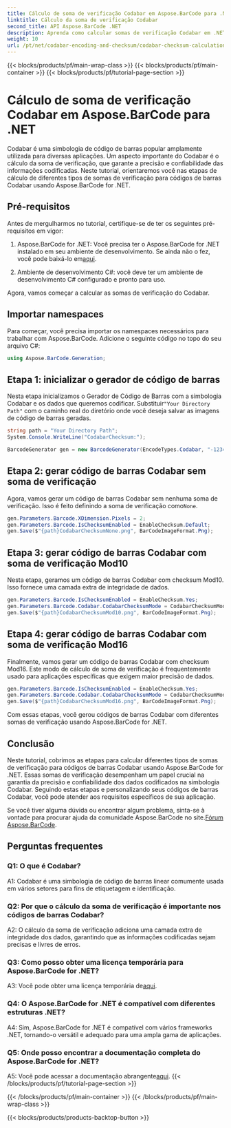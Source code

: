 ```yaml
---
title: Cálculo de soma de verificação Codabar em Aspose.BarCode para .NET
linktitle: Cálculo da soma de verificação Codabar
second_title: API Aspose.BarCode .NET
description: Aprenda como calcular somas de verificação Codabar em .NET usando Aspose.BarCode. Melhore a precisão dos dados em códigos de barras Codabar. Obtenha orientação passo a passo.
weight: 10
url: /pt/net/codabar-encoding-and-checksum/codabar-checksum-calculation/
---
```


{{< blocks/products/pf/main-wrap-class >}}
{{< blocks/products/pf/main-container >}}
{{< blocks/products/pf/tutorial-page-section >}}

# Cálculo de soma de verificação Codabar em Aspose.BarCode para .NET

Codabar é uma simbologia de código de barras popular amplamente utilizada para diversas aplicações. Um aspecto importante do Codabar é o cálculo da soma de verificação, que garante a precisão e confiabilidade das informações codificadas. Neste tutorial, orientaremos você nas etapas de cálculo de diferentes tipos de somas de verificação para códigos de barras Codabar usando Aspose.BarCode for .NET.

## Pré-requisitos

Antes de mergulharmos no tutorial, certifique-se de ter os seguintes pré-requisitos em vigor:

1. Aspose.BarCode for .NET: Você precisa ter o Aspose.BarCode for .NET instalado em seu ambiente de desenvolvimento. Se ainda não o fez, você pode baixá-lo em[aqui](https://releases.aspose.com/barcode/net/).

2. Ambiente de desenvolvimento C#: você deve ter um ambiente de desenvolvimento C# configurado e pronto para uso.

Agora, vamos começar a calcular as somas de verificação do Codabar.

## Importar namespaces

Para começar, você precisa importar os namespaces necessários para trabalhar com Aspose.BarCode. Adicione o seguinte código no topo do seu arquivo C#:

```csharp
using Aspose.BarCode.Generation;
```

## Etapa 1: inicializar o gerador de código de barras

 Nesta etapa inicializamos o Gerador de Código de Barras com a simbologia Codabar e os dados que queremos codificar. Substituir`"Your Directory Path"` com o caminho real do diretório onde você deseja salvar as imagens de código de barras geradas.

```csharp
string path = "Your Directory Path";
System.Console.WriteLine("CodabarChecksum:");

BarcodeGenerator gen = new BarcodeGenerator(EncodeTypes.Codabar, "-12345-");
```

## Etapa 2: gerar código de barras Codabar sem soma de verificação

 Agora, vamos gerar um código de barras Codabar sem nenhuma soma de verificação. Isso é feito definindo a soma de verificação como`None`.

```csharp
gen.Parameters.Barcode.XDimension.Pixels = 2;
gen.Parameters.Barcode.IsChecksumEnabled = EnableChecksum.Default;
gen.Save($"{path}CodabarChecksumNone.png", BarCodeImageFormat.Png);
```

## Etapa 3: gerar código de barras Codabar com soma de verificação Mod10

Nesta etapa, geramos um código de barras Codabar com checksum Mod10. Isso fornece uma camada extra de integridade de dados. 

```csharp
gen.Parameters.Barcode.IsChecksumEnabled = EnableChecksum.Yes;
gen.Parameters.Barcode.Codabar.CodabarChecksumMode = CodabarChecksumMode.Mod10;
gen.Save($"{path}CodabarChecksumMod10.png", BarCodeImageFormat.Png);
```

## Etapa 4: gerar código de barras Codabar com soma de verificação Mod16

Finalmente, vamos gerar um código de barras Codabar com checksum Mod16. Este modo de cálculo de soma de verificação é frequentemente usado para aplicações específicas que exigem maior precisão de dados.

```csharp
gen.Parameters.Barcode.IsChecksumEnabled = EnableChecksum.Yes;
gen.Parameters.Barcode.Codabar.CodabarChecksumMode = CodabarChecksumMode.Mod16;
gen.Save($"{path}CodabarChecksumMod16.png", BarCodeImageFormat.Png);
```

Com essas etapas, você gerou códigos de barras Codabar com diferentes somas de verificação usando Aspose.BarCode for .NET.

## Conclusão

Neste tutorial, cobrimos as etapas para calcular diferentes tipos de somas de verificação para códigos de barras Codabar usando Aspose.BarCode for .NET. Essas somas de verificação desempenham um papel crucial na garantia da precisão e confiabilidade dos dados codificados na simbologia Codabar. Seguindo estas etapas e personalizando seus códigos de barras Codabar, você pode atender aos requisitos específicos de sua aplicação.

 Se você tiver alguma dúvida ou encontrar algum problema, sinta-se à vontade para procurar ajuda da comunidade Aspose.BarCode no site.[Fórum Aspose.BarCode](https://forum.aspose.com/c/barcode/13).

## Perguntas frequentes

### Q1: O que é Codabar?

A1: Codabar é uma simbologia de código de barras linear comumente usada em vários setores para fins de etiquetagem e identificação.

### Q2: Por que o cálculo da soma de verificação é importante nos códigos de barras Codabar?

A2: O cálculo da soma de verificação adiciona uma camada extra de integridade dos dados, garantindo que as informações codificadas sejam precisas e livres de erros.

### Q3: Como posso obter uma licença temporária para Aspose.BarCode for .NET?

 A3: Você pode obter uma licença temporária de[aqui](https://purchase.aspose.com/temporary-license/).

### Q4: O Aspose.BarCode for .NET é compatível com diferentes estruturas .NET?

A4: Sim, Aspose.BarCode for .NET é compatível com vários frameworks .NET, tornando-o versátil e adequado para uma ampla gama de aplicações.

### Q5: Onde posso encontrar a documentação completa do Aspose.BarCode for .NET?

 A5: Você pode acessar a documentação abrangente[aqui](https://reference.aspose.com/barcode/net/).
{{< /blocks/products/pf/tutorial-page-section >}}

{{< /blocks/products/pf/main-container >}}
{{< /blocks/products/pf/main-wrap-class >}}

{{< blocks/products/products-backtop-button >}}
